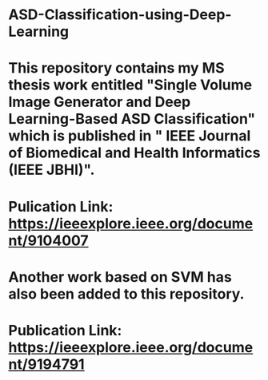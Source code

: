 # ASD-Classification-using-Deep-Learning
# This repository contains my MS thesis work entitled "Single Volume Image Generator and Deep Learning-Based ASD Classification" which is published in " IEEE Journal of Biomedical and Health Informatics (IEEE JBHI)". 
# Pulication Link: https://ieeexplore.ieee.org/document/9104007
# Another work based on SVM has also been added to this repository. 
# Publication Link: https://ieeexplore.ieee.org/document/9194791
